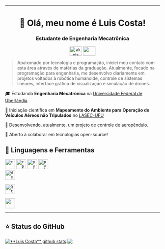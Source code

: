 
<hr>
<h1 align="center">💜 Olá, meu nome é <strong>Luis Costa!</strong></bold></h1>
<h3 align="center">Estudante de Engenharia Mecatrônica</h3>
<p align="center">
<a href="https://www.instagram.com/luis_cmenezes/"target="blank"><img align="center" src="https://cdn.jsdelivr.net/npm/simple-icons@3.0.1/icons/instagram.svg" alt="aksia" height="30" width="40" /></a>
 <a href = "mailto: cmenezes.luis@gmail.com"><img align="center" src="https://simpleicons.org/icons/gmail.svg" height="30" width="40" /></a>
</p>

> Apaixonado por tecnologia e programação, iniciei meu contato com esta área através de matérias da graduação. Atualmente, focado na programação para engenharia, me desenvolvo diariamente em projetos voltados à robótica humanoide, controle de sistemas lineares, interface gráfica de visualização e simulação de drones.

🎓 Estudando **Engenharia Mecatrônica** na <a href="https://ufu.br/">Universidade Federal de Uberlãndia</a>.

💼 Iniciação científica em **Mapeamento do Ambiente para Operação de Veículos Aéreos não Tripulados** no <a href="http://www.lasec.feelt.ufu.br"/>LASEC-UFU</a>

🔭 Desenvolvendo, atualmente, um projeto de controle de aeropêndulo.

💬 Aberto à colaborar em tecnologias open-source!

## 🚀 Linguagens e Ferramentas

<code><img height="32" src="https://cdn.iconscout.com/icon/free/png-512/c-programming-569564.png" alt="c"/></code>
<code><img height="32" src="https://upload.wikimedia.org/wikipedia/commons/thumb/1/18/ISO_C%2B%2B_Logo.svg/306px-ISO_C%2B%2B_Logo.svg.png?20170928190710" alt="cpp"/></code>
<code><img height="32" src="https://upload.wikimedia.org/wikipedia/commons/thumb/c/c3/Python-logo-notext.svg/115px-Python-logo-notext.svg.png?20220821155029" alt="python"/></code>
<code><img height="32" src="https://upload.wikimedia.org/wikipedia/commons/thumb/1/15/Robot_Operating_System_logo.svg/600px-Robot_Operating_System_logo.svg.png?20170325195234" alt="python"/></code>
<code> <img height="32" src="https://cyberbotics.com/assets/images/webots.png" alt="Webots" name="Webots"> </code>
<code> <img height="32" src="https://upload.wikimedia.org/wikipedia/commons/8/81/Qt_logo_neon_2022.svg" alt="Qt" name="Qt"> </code>
<code> <img height="32" src="https://upload.wikimedia.org/wikipedia/commons/9/9a/Visual_Studio_Code_1.35_icon.svg"> </code>

---
## ⭐ Status do GitHub
<a href="https://github.com/Gurupreet">
 <img align="center" src="https://github-readme-stats.vercel.app/api?username=luis-cmenezes&show_icons=true&theme=radical&line_height=20" alt="**Luis Costa** github stats"/>
</a>

<a href="https://github.com/Gurupreet">
  <img align="center" src="https://github-readme-stats.vercel.app/api/top-langs/?username=luis-cmenezes&theme=radical" />
</a>

